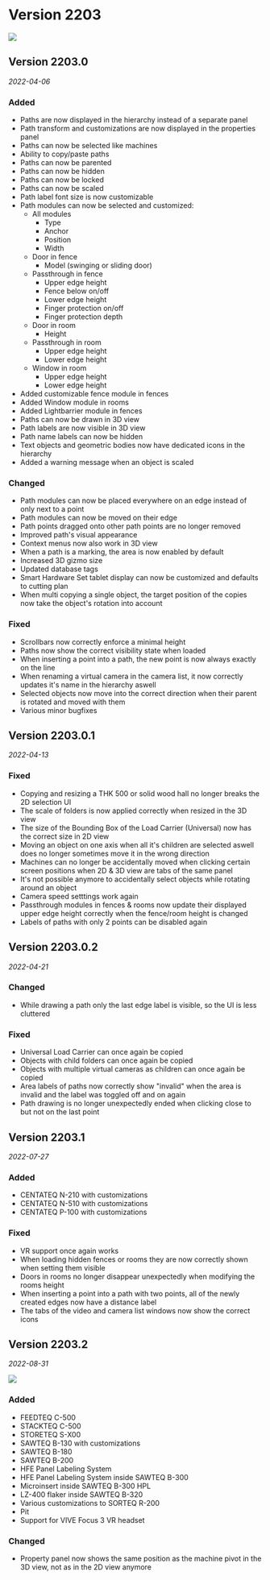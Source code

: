 # Version 2203

![](../../.gitbook/assets/version-2203.png)

## Version 2203.0
_2022-04-06_

### Added

* Paths are now displayed in the hierarchy instead of a separate panel
* Path transform and customizations are now displayed in the properties panel
* Paths can now be selected like machines
* Ability to copy/paste paths
* Paths can now be parented
* Paths can now be hidden
* Paths can now be locked
* Paths can now be scaled
* Path label font size is now customizable
* Path modules can now be selected and customized:
    * All modules
        * Type
        * Anchor
        * Position
        * Width
    * Door in fence
        * Model (swinging or sliding door)
    * Passthrough in fence
        * Upper edge height
        * Fence below on/off
        * Lower edge height
        * Finger protection on/off
        * Finger protection depth
    * Door in room
        * Height
    * Passthrough in room
        * Upper edge height
        * Lower edge height
    * Window in room
        * Upper edge height
        * Lower edge height
* Added customizable fence module in fences
* Added Window module in rooms
* Added Lightbarrier module in fences
* Paths can now be drawn in 3D view
* Path labels are now visible in 3D view
* Path name labels can now be hidden
* Text objects and geometric bodies now have dedicated icons in the hierarchy
* Added a warning message when an object is scaled

### Changed

* Path modules can now be placed everywhere on an edge instead of only next to a point
* Path modules can now be moved on their edge
* Path points dragged onto other path points are no longer removed
* Improved path's visual appearance
* Context menus now also work in 3D view
* When a path is a marking, the area is now enabled by default
* Increased 3D gizmo size
* Updated database tags
* Smart Hardware Set tablet display can now be customized and defaults to cutting plan
* When multi copying a single object, the target position of the copies now take the object's rotation into account

### Fixed

* Scrollbars now correctly enforce a minimal height
* Paths now show the correct visibility state when loaded
* When inserting a point into a path, the new point is now always exactly on the line
* When renaming a virtual camera in the camera list, it now correctly updates it's name in the hierarchy aswell
* Selected objects now move into the correct direction when their parent is rotated and moved with them
* Various minor bugfixes

## Version 2203.0.1
_2022-04-13_

### Fixed

* Copying and resizing a THK 500 or solid wood hall no longer breaks the 2D selection UI
* The scale of folders is now applied correctly when resized in the 3D view
* The size of the Bounding Box of the Load Carrier (Universal) now has the correct size in 2D view
* Moving an object on one axis when all it's children are selected aswell does no longer sometimes move it in the wrong direction
* Machines can no longer be accidentally moved when clicking certain screen positions when 2D & 3D view are tabs of the same panel
* It's not possible anymore to accidentally select objects while rotating around an object
* Camera speed setttings work again
* Passthrough modules in fences & rooms now update their displayed upper edge height correctly when the fence/room height is changed
* Labels of paths with only 2 points can be disabled again

## Version 2203.0.2
_2022-04-21_

### Changed

* While drawing a path only the last edge label is visible, so the UI is less cluttered

### Fixed

* Universal Load Carrier can once again be copied
* Objects with child folders can once again be copied
* Objects with multiple virtual cameras as children can once again be copied
* Area labels of paths now correctly show "invalid" when the area is invalid and the label was toggled off and on again
* Path drawing is no longer unexpectedly ended when clicking close to but not on the last point

## Version 2203.1
_2022-07-27_

### Added

* CENTATEQ N-210 with customizations
* CENTATEQ N-510 with customizations
* CENTATEQ P-100 with customizations

### Fixed

* VR support once again works
* When loading hidden fences or rooms they are now correctly shown when setting them visible
* Doors in rooms no longer disappear unexpectedly when modifying the rooms height
* When inserting a point into a path with two points, all of the newly created edges now have a distance label
* The tabs of the video and camera list windows now show the correct icons

## Version 2203.2
_2022-08-31_

![](../../.gitbook/assets/version-2203_2.png)

### Added

* FEEDTEQ C-500
* STACKTEQ C-500
* STORETEQ S-X00
* SAWTEQ B-130 with customizations
* SAWTEQ B-180
* SAWTEQ B-200
* HFE Panel Labeling System
* HFE Panel Labeling System inside SAWTEQ B-300
* Microinsert inside SAWTEQ B-300 HPL
* LZ-400 flaker inside SAWTEQ B-320
* Various customizations to SORTEQ R-200
* Pit
* Support for VIVE Focus 3 VR headset

### Changed

* Property panel now shows the same position as the machine pivot in the 3D view, not as in the 2D view anymore
